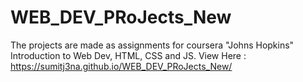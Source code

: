 # WEB_DEV_PRoJects_New
The projects are made as assignments for coursera "Johns Hopkins" Introduction to Web Dev, HTML, CSS and JS. 
View Here : https://sumitj3na.github.io/WEB_DEV_PRoJects_New/
